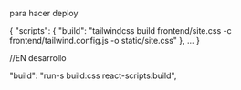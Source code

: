 para hacer deploy

{
  "scripts": {
    "build": "tailwindcss build frontend/site.css
                -c frontend/tailwind.config.js -o static/site.css"
  },
  ...
}



//EN desarrollo

"build": "run-s build:css react-scripts:build",